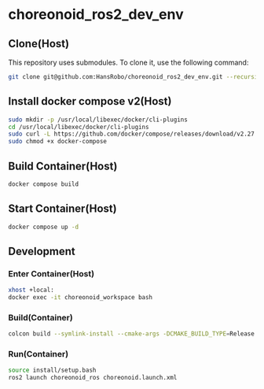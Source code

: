 # choreonoid_ros2_dev_env

## Clone(Host)

This repository uses submodules. To clone it, use the following command:
```bash
git clone git@github.com:HansRobo/choreonoid_ros2_dev_env.git --recursive
```

## Install docker compose v2(Host)

```bash
sudo mkdir -p /usr/local/libexec/docker/cli-plugins
cd /usr/local/libexec/docker/cli-plugins
sudo curl -L https://github.com/docker/compose/releases/download/v2.27.0/docker-compose-linux-x86_64 -o docker-compose
sudo chmod +x docker-compose
```
## Build Container(Host)

```bash
docker compose build
```

## Start Container(Host)

```bash
docker compose up -d
```

## Development

### Enter Container(Host)

```bash
xhost +local:
docker exec -it choreonoid_workspace bash
```

### Build(Container)

```bash
colcon build --symlink-install --cmake-args -DCMAKE_BUILD_TYPE=Release
```

### Run(Container)

```bash
source install/setup.bash
ros2 launch choreonoid_ros choreonoid.launch.xml
```
